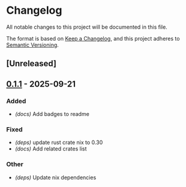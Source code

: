 # Changelog

All notable changes to this project will be documented in this file.

The format is based on [Keep a Changelog](https://keepachangelog.com/en/1.0.0/),
and this project adheres to [Semantic Versioning](https://semver.org/spec/v2.0.0.html).

## [Unreleased]

## [0.1.1](https://github.com/fooker/photonic/compare/photonic-output-terminal-v0.1.0...photonic-output-terminal-v0.1.1) - 2025-09-21

### Added

- *(docs)* Add badges to readme

### Fixed

- *(deps)* update rust crate nix to 0.30
- *(docs)* Add related crates list

### Other

- *(deps)* Update nix dependencies

